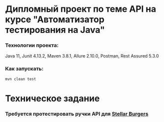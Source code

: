 # Дипломный проект по теме API на курсе "Автоматизатор тестирования на Java"

### Технологии проекта:

Java 11, Junit 4.13.2, Maven 3.8.1, Allure 2.10.0, Postman, Rest Assured 5.3.0

### Как запускать:

`mvn clean test`

# Техническое задание

### Требуется протестировать ручки API для [Stellar Burgers](https://stellarburgers.nomoreparties.site/)

